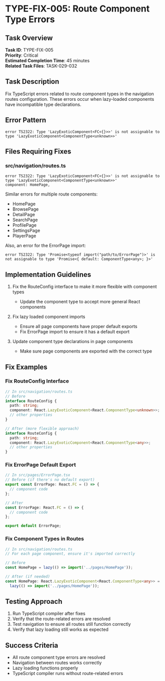 # TYPE-FIX-005: Route Component Type Errors

## Task Overview
**Task ID**: TYPE-FIX-005  
**Priority**: Critical  
**Estimated Completion Time**: 45 minutes  
**Related Task Files**: TASK-029-032

## Task Description
Fix TypeScript errors related to route component types in the navigation routes configuration. These errors occur when lazy-loaded components have incompatible type declarations.

## Error Pattern
```
error TS2322: Type 'LazyExoticComponent<FC<{}>>' is not assignable to type 'LazyExoticComponent<ComponentType<unknown>>'
```

## Files Requiring Fixes

### src/navigation/routes.ts
```
error TS2322: Type 'LazyExoticComponent<FC<{}>>' is not assignable to type 'LazyExoticComponent<ComponentType<unknown>>'
component: HomePage,
```

Similar errors for multiple route components:
- HomePage
- BrowsePage
- DetailPage
- SearchPage
- ProfilePage
- SettingsPage
- PlayerPage

Also, an error for the ErrorPage import:
```
error TS2322: Type 'Promise<typeof import("path/to/ErrorPage")>' is not assignable to type 'Promise<{ default: ComponentType<any>; }>'
```

## Implementation Guidelines

1. Fix the RouteConfig interface to make it more flexible with component types
   - Update the component type to accept more general React components

2. Fix lazy loaded component imports
   - Ensure all page components have proper default exports
   - Fix ErrorPage import to ensure it has a default export

3. Update component type declarations in page components
   - Make sure page components are exported with the correct type

## Fix Examples

### Fix RouteConfig Interface
```typescript
// In src/navigation/routes.ts
// Before
interface RouteConfig {
  path: string;
  component: React.LazyExoticComponent<React.ComponentType<unknown>>;
  // other properties
}

// After (more flexible approach)
interface RouteConfig {
  path: string;
  component: React.LazyExoticComponent<React.ComponentType<any>>;
  // other properties
}
```

### Fix ErrorPage Default Export
```typescript
// In src/pages/ErrorPage.tsx
// Before (if there's no default export)
export const ErrorPage: React.FC = () => {
  // component code
};

// After
const ErrorPage: React.FC = () => {
  // component code
};

export default ErrorPage;
```

### Fix Component Types in Routes
```typescript
// In src/navigation/routes.ts
// For each page component, ensure it's imported correctly

// Before
const HomePage = lazy(() => import('../pages/HomePage'));

// After (if needed)
const HomePage: React.LazyExoticComponent<React.ComponentType<any>> = 
  lazy(() => import('../pages/HomePage'));
```

## Testing Approach
1. Run TypeScript compiler after fixes
2. Verify that the route-related errors are resolved
3. Test navigation to ensure all routes still function correctly
4. Verify that lazy loading still works as expected

## Success Criteria
- All route component type errors are resolved
- Navigation between routes works correctly
- Lazy loading functions properly
- TypeScript compiler runs without route-related errors 